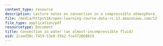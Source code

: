 ```yaml
---
content_type: resource
description: Lecture notes on convection in a compressible atmosphere.
file: /media/https%3A/open-learning-course-data-rc.s3.amazonaws.com/12-307-weather-and-climate-laboratory-spring-2009/1caad38c741953e035b2fce372868819_convecton_n_watr.pdf
file_type: application/pdf
resourcetype: Document
title: Convection in water (an almost-incompressible fluid)
uid: 1caad38c-7419-53e0-35b2-fce372868819
---
```

